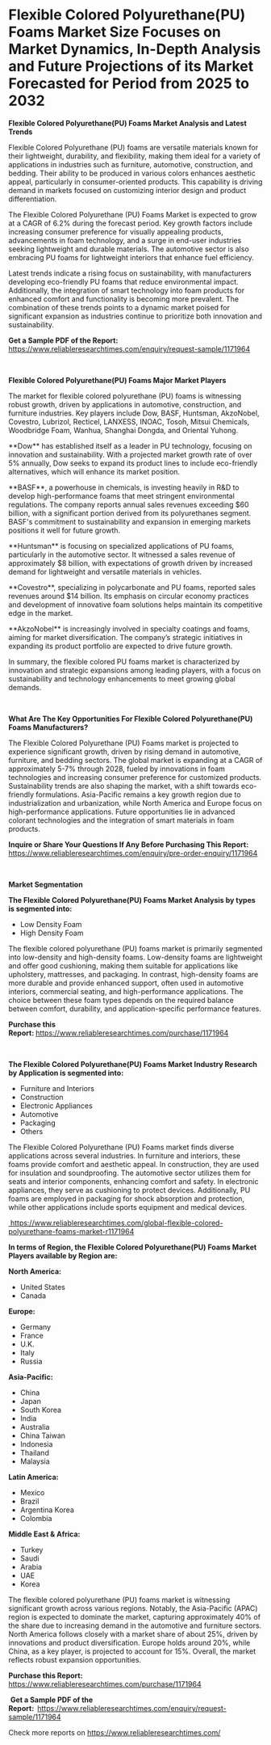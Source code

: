 <p><h1>Flexible Colored Polyurethane(PU) Foams Market Size Focuses on Market Dynamics, In-Depth Analysis and Future Projections of its Market Forecasted for Period from 2025 to 2032</h1></p><p><strong>Flexible Colored Polyurethane(PU) Foams Market Analysis and Latest Trends</strong></p>
<p><p>Flexible Colored Polyurethane (PU) foams are versatile materials known for their lightweight, durability, and flexibility, making them ideal for a variety of applications in industries such as furniture, automotive, construction, and bedding. Their ability to be produced in various colors enhances aesthetic appeal, particularly in consumer-oriented products. This capability is driving demand in markets focused on customizing interior design and product differentiation.</p><p>The Flexible Colored Polyurethane (PU) Foams Market is expected to grow at a CAGR of 6.2% during the forecast period. Key growth factors include increasing consumer preference for visually appealing products, advancements in foam technology, and a surge in end-user industries seeking lightweight and durable materials. The automotive sector is also embracing PU foams for lightweight interiors that enhance fuel efficiency. </p><p>Latest trends indicate a rising focus on sustainability, with manufacturers developing eco-friendly PU foams that reduce environmental impact. Additionally, the integration of smart technology into foam products for enhanced comfort and functionality is becoming more prevalent. The combination of these trends points to a dynamic market poised for significant expansion as industries continue to prioritize both innovation and sustainability.</p></p>
<p><strong>Get a Sample PDF of the Report:&nbsp;</strong> <a href="https://www.reliableresearchtimes.com/enquiry/request-sample/1171964?utm_campaign=3108&utm_medium=2&utm_source=Github&utm_content=ia&utm_term=03042025&utm_id=flexible-colored-polyurethanepu-foams">https://www.reliableresearchtimes.com/enquiry/request-sample/1171964</a></p>
<p>&nbsp;</p>
<p><strong>Flexible Colored Polyurethane(PU) Foams Major Market Players</strong></p>
<p><p>The market for flexible colored polyurethane (PU) foams is witnessing robust growth, driven by applications in automotive, construction, and furniture industries. Key players include Dow, BASF, Huntsman, AkzoNobel, Covestro, Lubrizol, Recticel, LANXESS, INOAC, Tosoh, Mitsui Chemicals, Woodbridge Foam, Wanhua, Shanghai Dongda, and Oriental Yuhong.</p><p>**Dow** has established itself as a leader in PU technology, focusing on innovation and sustainability. With a projected market growth rate of over 5% annually, Dow seeks to expand its product lines to include eco-friendly alternatives, which will enhance its market position. </p><p>**BASF**, a powerhouse in chemicals, is investing heavily in R&D to develop high-performance foams that meet stringent environmental regulations. The company reports annual sales revenues exceeding $60 billion, with a significant portion derived from its polyurethanes segment. BASF's commitment to sustainability and expansion in emerging markets positions it well for future growth.</p><p>**Huntsman** is focusing on specialized applications of PU foams, particularly in the automotive sector. It witnessed a sales revenue of approximately $8 billion, with expectations of growth driven by increased demand for lightweight and versatile materials in vehicles.</p><p>**Covestro**, specializing in polycarbonate and PU foams, reported sales revenues around $14 billion. Its emphasis on circular economy practices and development of innovative foam solutions helps maintain its competitive edge in the market.</p><p>**AkzoNobel** is increasingly involved in specialty coatings and foams, aiming for market diversification. The company’s strategic initiatives in expanding its product portfolio are expected to drive future growth.</p><p>In summary, the flexible colored PU foams market is characterized by innovation and strategic expansions among leading players, with a focus on sustainability and technology enhancements to meet growing global demands.</p></p>
<p>&nbsp;</p>
<p><strong>What Are The Key Opportunities For Flexible Colored Polyurethane(PU) Foams Manufacturers?</strong></p>
<p><p>The Flexible Colored Polyurethane (PU) Foams market is projected to experience significant growth, driven by rising demand in automotive, furniture, and bedding sectors. The global market is expanding at a CAGR of approximately 5-7% through 2028, fueled by innovations in foam technologies and increasing consumer preference for customized products. Sustainability trends are also shaping the market, with a shift towards eco-friendly formulations. Asia-Pacific remains a key growth region due to industrialization and urbanization, while North America and Europe focus on high-performance applications. Future opportunities lie in advanced colorant technologies and the integration of smart materials in foam products.</p></p>
<p><strong>Inquire or Share Your Questions If Any Before Purchasing This Report:</strong> <a href="https://www.reliableresearchtimes.com/enquiry/pre-order-enquiry/1171964?utm_campaign=3108&utm_medium=2&utm_source=Github&utm_content=ia&utm_term=03042025&utm_id=flexible-colored-polyurethanepu-foams">https://www.reliableresearchtimes.com/enquiry/pre-order-enquiry/1171964</a></p>
<p>&nbsp;</p>
<p><strong>Market Segmentation</strong></p>
<p><strong>The Flexible Colored Polyurethane(PU) Foams Market Analysis by types is segmented into:</strong></p>
<p><ul><li>Low Density Foam</li><li>High Density Foam</li></ul></p>
<p><p>The flexible colored polyurethane (PU) foams market is primarily segmented into low-density and high-density foams. Low-density foams are lightweight and offer good cushioning, making them suitable for applications like upholstery, mattresses, and packaging. In contrast, high-density foams are more durable and provide enhanced support, often used in automotive interiors, commercial seating, and high-performance applications. The choice between these foam types depends on the required balance between comfort, durability, and application-specific performance features.</p></p>
<p><strong>Purchase this Report:&nbsp;</strong><a href="https://www.reliableresearchtimes.com/purchase/1171964?utm_campaign=3108&utm_medium=2&utm_source=Github&utm_content=ia&utm_term=03042025&utm_id=flexible-colored-polyurethanepu-foams">https://www.reliableresearchtimes.com/purchase/1171964</a></p>
<p>&nbsp;</p>
<p><strong>The Flexible Colored Polyurethane(PU) Foams Market Industry Research by Application is segmented into:</strong></p>
<p><ul><li>Furniture and Interiors</li><li>Construction</li><li>Electronic Appliances</li><li>Automotive</li><li>Packaging</li><li>Others</li></ul></p>
<p><p>The Flexible Colored Polyurethane (PU) Foams market finds diverse applications across several industries. In furniture and interiors, these foams provide comfort and aesthetic appeal. In construction, they are used for insulation and soundproofing. The automotive sector utilizes them for seats and interior components, enhancing comfort and safety. In electronic appliances, they serve as cushioning to protect devices. Additionally, PU foams are employed in packaging for shock absorption and protection, while other applications include sports equipment and medical devices.</p></p>
<p><a href="https://www.reliableresearchtimes.com/global-flexible-colored-polyurethane-foams-market-r1171964?utm_campaign=3108&utm_medium=2&utm_source=Github&utm_content=ia&utm_term=03042025&utm_id=flexible-colored-polyurethanepu-foams">&nbsp;https://www.reliableresearchtimes.com/global-flexible-colored-polyurethane-foams-market-r1171964</a></p>
<p><strong>In terms of Region, the Flexible Colored Polyurethane(PU) Foams Market Players available by Region are:</strong></p>
<p>
    <p> <strong> North America: </strong>
        <ul>
            <li>United States</li>
            <li>Canada</li>
        </ul>
        </p> 
    <p> <strong> Europe: </strong>
        <ul>
            <li>Germany</li>
            <li>France</li>
            <li>U.K.</li>
            <li>Italy</li>
            <li>Russia</li>
        </ul>
        </p> 
    <p> <strong> Asia-Pacific: </strong>
        <ul>
            <li>China</li>
            <li>Japan</li>
            <li>South Korea</li>
            <li>India</li>
            <li>Australia</li>
            <li>China Taiwan</li>
            <li>Indonesia</li>
            <li>Thailand</li>
            <li>Malaysia</li>
        </ul>
        </p> 
    <p> <strong> Latin America: </strong>
        <ul>
            <li>Mexico</li>
            <li>Brazil</li>
            <li>Argentina Korea</li>
            <li>Colombia</li>
        </ul>
        </p> 
    <p> <strong> Middle East & Africa: </strong>
        <ul>
            <li>Turkey</li>
            <li>Saudi</li>
            <li>Arabia</li>
            <li>UAE</li>
            <li>Korea</li>
        </ul>
    </p>
    </p>
<p><p>The flexible colored polyurethane (PU) foams market is witnessing significant growth across various regions. Notably, the Asia-Pacific (APAC) region is expected to dominate the market, capturing approximately 40% of the share due to increasing demand in the automotive and furniture sectors. North America follows closely with a market share of about 25%, driven by innovations and product diversification. Europe holds around 20%, while China, as a key player, is projected to account for 15%. Overall, the market reflects robust expansion opportunities.</p></p>
<p><strong>Purchase this Report: </strong><a href="https://www.reliableresearchtimes.com/purchase/1171964?utm_campaign=3108&utm_medium=2&utm_source=Github&utm_content=ia&utm_term=03042025&utm_id=flexible-colored-polyurethanepu-foams">https://www.reliableresearchtimes.com/purchase/1171964</a></p>
<p>&nbsp;<strong>Get a Sample PDF of the Report:&nbsp;&nbsp;</strong><a href="https://www.reliableresearchtimes.com/enquiry/request-sample/1171964?utm_campaign=3108&utm_medium=2&utm_source=Github&utm_content=ia&utm_term=03042025&utm_id=flexible-colored-polyurethanepu-foams">https://www.reliableresearchtimes.com/enquiry/request-sample/1171964</a></p>
<p><strong></strong></p>
<p>Check more reports on <a href="https://www.reliableresearchtimes.com/?utm_campaign=3108&utm_medium=2&utm_source=Github&utm_content=ia&utm_term=03042025&utm_id=flexible-colored-polyurethanepu-foams">https://www.reliableresearchtimes.com/</a></p>